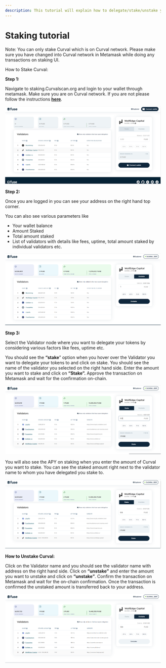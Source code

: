 ```yaml
---
description: This tutorial will explain how to delegate/stake/unstake your Curval.
---
```


# Staking tutorial

Note: You can only stake Curval which is on Curval network. Please make sure you have changed into Curval network in Metamask while doing any transactions on staking UI.

How to Stake Curval:

**Step 1:**

Navigate to staking.Curvalscan.org and login to your wallet through metamask. Make sure you are on Curval network. If you are not please follow the instructions [**here**](https://docs.Curvalscan.org/the-fuse-studio/getting-started/how-to-add-fuse-to-your-metamask).

![](.gitbook/assets/0%20%284%29.png)

**Step 2:**

Once you are logged in you can see your address on the right hand top corner.

You can also see various parameters like

- Your wallet balance
- Amount Staked
- Total amount staked
- List of validators with details like fees, uptime, total amount staked by individual validators etc.

![](.gitbook/assets/1%20%287%29.png)

**Step 3:**

Select the Validator node where you want to delegate your tokens by considering various factors like fees, uptime etc.

You should see the **“stake**” option when you hover over the Validator you want to delegate your tokens to and click on stake. You should see the name of the validator you selected on the right hand side. Enter the amount you want to stake and click on **“Stake”.** Approve the transaction on Metamask and wait for the confirmation on-chain.

![](.gitbook/assets/2%20%287%29.png)

You will also see the APY on staking when you enter the amount of Curval you want to stake. You can see the staked amount right next to the validator name to whom you have delegated you stake to.

![](.gitbook/assets/3%20%286%29.png)

**How to Unstake Curval:**

Click on the Validator name and you should see the validator name with address on the right hand side. Click on **“unstake”** and enter the amount you want to unstake and click on **“unstake”**. Confirm the transaction on Metamask and wait for the on-chain confirmation. Once the transaction is confirmed the unstaked amount is transferred back to your address.

![](.gitbook/assets/4%20%287%29.png)
